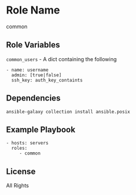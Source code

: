 Role Name
=========

common

Role Variables
--------------

`common_users` - A dict containing  the following
```
- name: username
  admin: [true|false]
  ssh_key: auth_key_containts 
```

Dependencies
------------
 `ansible-galaxy collection install ansible.posix`

Example Playbook
----------------

    - hosts: servers
      roles:
         - common

License
-------

All Rights
